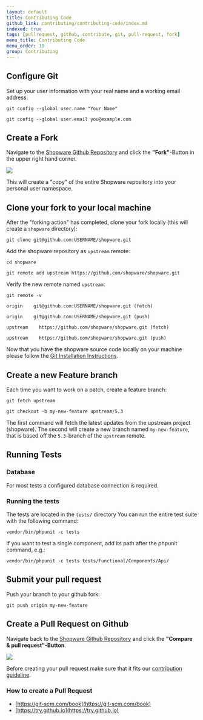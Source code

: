 ```yaml
---
layout: default
title: Contributing Code 
github_link: contributing/contributing-code/index.md
indexed: true
tags: [pullrequest, github, contribute, git, pull-request, fork]
menu_title: Contributing Code
menu_order: 10
group: Contributing
---
```


<div class="toc-list"></div>

## Configure Git

Set up your user information with your real name and a working email address:

```git config --global user.name "Your Name"```

```git config --global user.email you@example.com```


## Create a Fork
Navigate to the [Shopware Github Repository](https://github.com/shopware/shopware) and click the **"Fork"**-Button in the upper right hand corner.

<img src="/contributing/img/github-fork-button.png"/>

This will create a "copy" of the entire Shopware repository into your personal user namespace.

## Clone your fork to your local machine

After the "forking action" has completed, clone your fork locally (this will create a `shopware` directory):

```git clone git@github.com:USERNAME/shopware.git```

Add the shopware repository as `upstream` remote:

```cd shopware```

```git remote add upstream https://github.com/shopware/shopware.git```

Verify the new remote named `upstream`:

```git remote -v```

```origin    git@github.com:USERNAME/shopware.git (fetch)```

```origin    git@github.com:USERNAME/shopware.git (push)```

```upstream    https://github.com/shopware/shopware.git (fetch)```

```upstream    https://github.com/shopware/shopware.git (push)```

Now that you have the shopware source code locally on your machine please follow the [Git Installation Instructions](https://github.com/shopware/shopware#installation-via-git).

## Create a new Feature branch

Each time you want to work on a patch, create a feature branch:

```git fetch upstream```

```git checkout -b my-new-feature upstream/5.3```

The first command will fetch the latest updates from the upstream project (shopware).
The second will create a new branch named `my-new-feature`, that is based off the `5.3`-branch of the `upstream` remote.

## Running Tests

### Database
For most tests a configured database connection is required.

### Running the tests
The tests are located in the `tests/` directory
You can run the entire test suite with the following command:

    vendor/bin/phpunit -c tests

If you want to test a single component, add its path after the phpunit command, e.g.:

    vendor/bin/phpunit -c tests tests/Functional/Components/Api/

## Submit your pull request

Push your branch to your github fork:

```git push origin my-new-feature```

## Create a Pull Request on Github
Navigate back to the [Shopware Github Repository](https://github.com/shopware/shopware) and click the **"Compare & pull request"-Button**.

<img src="/contributing/img/github-create-pull-request.png"/>

Before creating your pull request make sure that it fits our [contribution guideline](/contributing/contribution-guideline/).

### How to create a Pull Request

- [https://git-scm.com/book](https://git-scm.com/book)
- [https://try.github.io](https://try.github.io)
